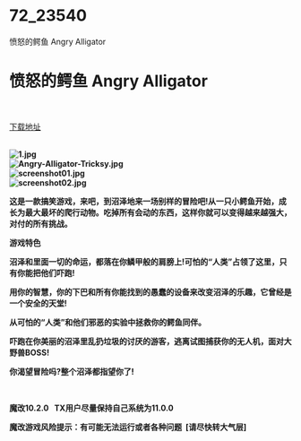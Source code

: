 # 72_23540
愤怒的鳄鱼 Angry Alligator
# 愤怒的鳄鱼 Angry Alligator
 <br/></br>
[下载地址](https://www.switch520.cc/article/23540 "下载地址")
<br/></br>

<p><strong><img title="1.jpg" src="https://www.switch520.cc/muke_img/2021_10_21_5476d5382d8d5.jpg" alt="1.jpg"></strong><br>
<strong><img title="Angry-Alligator-Tricksy.jpg" src="https://www.switch520.cc/muke_img/2021_10_21_bb3091bd811ab.jpg" alt="Angry-Alligator-Tricksy.jpg"></strong><br>
<strong><img title="screenshot01.jpg" src="https://www.switch520.cc/muke_img/2021_10_21_ef964b142a4be.jpg" alt="screenshot01.jpg"></strong><br>
<strong><img title="screenshot02.jpg" src="https://www.switch520.cc/muke_img/2021_10_21_047c379fdd30c.jpg" alt="screenshot02.jpg">&nbsp;</strong></p>
<p><strong>这是一款搞笑游戏，来吧，到沼泽地来一场别样的冒险吧!从一只小鳄鱼开始，成长为最大最坏的爬行动物。吃掉所有会动的东西，这样你就可以变得越来越强大，对付的所有挑战。</strong></p>
<p><strong>游戏特色</strong></p>
<p><strong>沼泽和里面一切的命运，都落在你鳞甲般的肩膀上!可怕的“人类”占领了这里，只有你能把他们吓跑!</strong></p>
<p><strong>用你的智慧，你的下巴和所有你能找到的愚蠢的设备来改变沼泽的乐趣，它曾经是一个安全的天堂!</strong></p>
<p><strong>从可怕的“人类”和他们邪恶的实验中拯救你的鳄鱼同伴。</strong></p>
<p><strong>吓跑在你美丽的沼泽里乱扔垃圾的讨厌的游客，逃离试图捕获你的无人机，面对大野兽BOSS!</strong></p>
<p><strong>你渴望冒险吗?整个沼泽都指望你了!</strong></p>
<p>&nbsp;</p>
<p><strong>魔改10.2.0 &nbsp;&nbsp;TX用户尽量保持自己系统为11.0.0</strong></p>
<p><strong>魔改游戏风险提示：有可能无法运行或者各种问题 &nbsp;[请尽快转大气层]</strong></p>
